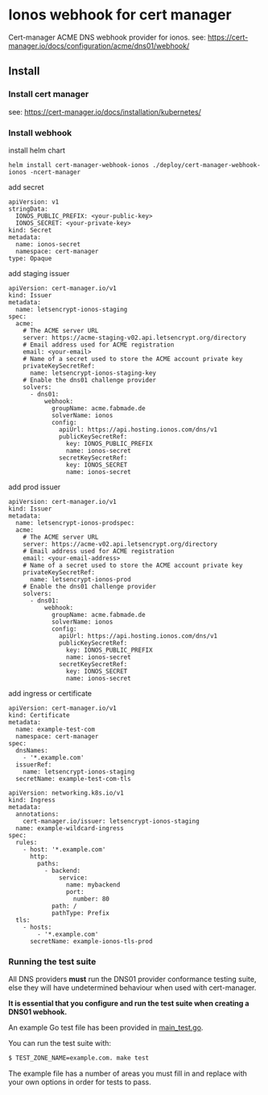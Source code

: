 # Ionos webhook for cert manager

Cert-manager ACME DNS webhook provider for ionos.
see: https://cert-manager.io/docs/configuration/acme/dns01/webhook/

## Install

### Install cert manager

see: https://cert-manager.io/docs/installation/kubernetes/

### Install webhook 

install helm chart

`helm install cert-manager-webhook-ionos ./deploy/cert-manager-webhook-ionos -ncert-manager`

add secret

```
apiVersion: v1
stringData:
  IONOS_PUBLIC_PREFIX: <your-public-key>
  IONOS_SECRET: <your-private-key>
kind: Secret
metadata:
  name: ionos-secret
  namespace: cert-manager
type: Opaque
```

add staging issuer

```
apiVersion: cert-manager.io/v1
kind: Issuer
metadata:
  name: letsencrypt-ionos-staging
spec:
  acme:
    # The ACME server URL
    server: https://acme-staging-v02.api.letsencrypt.org/directory
    # Email address used for ACME registration
    email: <your-email>
    # Name of a secret used to store the ACME account private key
    privateKeySecretRef:
      name: letsencrypt-ionos-staging-key
    # Enable the dns01 challenge provider
    solvers:
      - dns01:
          webhook:
            groupName: acme.fabmade.de
            solverName: ionos
            config:
              apiUrl: https://api.hosting.ionos.com/dns/v1
              publicKeySecretRef:
                key: IONOS_PUBLIC_PREFIX
                name: ionos-secret
              secretKeySecretRef:
                key: IONOS_SECRET
                name: ionos-secret
```
add prod issuer

```
apiVersion: cert-manager.io/v1
kind: Issuer
metadata:
  name: letsencrypt-ionos-prodspec:
  acme:
    # The ACME server URL
    server: https://acme-v02.api.letsencrypt.org/directory
    # Email address used for ACME registration
    email: <your-email-address>
    # Name of a secret used to store the ACME account private key
    privateKeySecretRef:
      name: letsencrypt-ionos-prod
    # Enable the dns01 challenge provider
    solvers:
      - dns01:
          webhook:
            groupName: acme.fabmade.de
            solverName: ionos
            config:
              apiUrl: https://api.hosting.ionos.com/dns/v1
              publicKeySecretRef:
                key: IONOS_PUBLIC_PREFIX
                name: ionos-secret
              secretKeySecretRef:
                key: IONOS_SECRET
                name: ionos-secret

```

add ingress or certificate

```
apiVersion: cert-manager.io/v1
kind: Certificate
metadata:
  name: example-test-com
  namespace: cert-manager
spec:
  dnsNames:
    - '*.example.com'
  issuerRef:
    name: letsencrypt-ionos-staging
  secretName: example-test-com-tls
```

```
apiVersion: networking.k8s.io/v1
kind: Ingress
metadata:
  annotations:
    cert-manager.io/issuer: letsencrypt-ionos-staging
  name: example-wildcard-ingress
spec:
  rules:
    - host: '*.example.com'
      http:
        paths:
          - backend:
              service:
                name: mybackend
                port:
                  number: 80
            path: /
            pathType: Prefix
  tls:
    - hosts:
        - '*.example.com'
      secretName: example-ionos-tls-prod
```



### Running the test suite

All DNS providers **must** run the DNS01 provider conformance testing suite,
else they will have undetermined behaviour when used with cert-manager.

**It is essential that you configure and run the test suite when creating a
DNS01 webhook.**

An example Go test file has been provided in [main_test.go](https://github.com/jetstack/cert-manager-webhook-example/blob/master/main_test.go).

You can run the test suite with:

```bash
$ TEST_ZONE_NAME=example.com. make test
```

The example file has a number of areas you must fill in and replace with your
own options in order for tests to pass.
